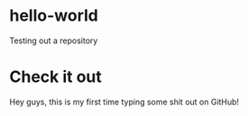 # hello-world
Testing out a repository
<h1>Check it out</h1>
<p> Hey guys, this is my first time typing some shit out on GitHub! </p>
